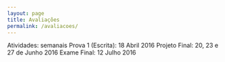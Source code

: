 ```yaml
---
layout: page
title: Avaliações
permalink: /avaliacoes/
---
```


Atividades: semanais
Prova 1 (Escrita): 18 Abril 2016
Projeto Final: 20, 23 e 27 de Junho 2016
Exame Final: 12 Julho 2016
